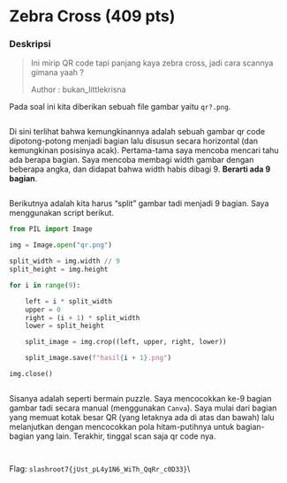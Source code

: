 # Zebra Cross (409 pts)

### Deskripsi

> Ini mirip QR code tapi panjang kaya zebra cross, jadi cara scannya gimana yaah ?
>
> Author : bukan\_littlekrisna

Pada soal ini kita diberikan sebuah file gambar yaitu `qr?.png`.&#x20;

<figure><img src="https://lh7-us.googleusercontent.com/docsz/AD_4nXfvgAuosR7Uix2x-sLr0-W04EyCGRDbPw0S0Rx_qi6TWWqHf9vI28fJ9grpHt9dDSd2HaKDU4ZOFySFEv7QYkE8IL5dVMWEFbePZlsyKiiU0BL0hm91XI1ESbu4wKJASvE9KOKdCccxUMcnRIQrANcewQ2d?key=UHUbZEdePaoFI73ooJngNw" alt=""><figcaption></figcaption></figure>

Di sini terlihat bahwa kemungkinannya adalah sebuah gambar qr code dipotong-potong menjadi bagian lalu disusun secara horizontal (dan kemungkinan posisinya acak). Pertama-tama saya mencoba mencari tahu ada berapa bagian. Saya mencoba membagi width gambar dengan beberapa angka, dan didapat bahwa width habis dibagi 9. **Berarti ada 9 bagian**.

<figure><img src="https://lh7-us.googleusercontent.com/docsz/AD_4nXc7XCQQLcQ5kGAe1jPtLXWJDBUhuAkCmVgoTdd4Il72Pp0m9y4qLm32z1XSR9kDtwOARWyW15Is_ljeVEe4MH2Yvq1yTDdGYZM_KB4CiA6sEYsx3_LpOg6wKmlf9nBT_G92b6iXBJfMSrNlaOn-xKlPDFsM?key=UHUbZEdePaoFI73ooJngNw" alt=""><figcaption></figcaption></figure>

Berikutnya adalah kita harus “split” gambar tadi menjadi 9 bagian. Saya menggunakan script berikut.

```python
from PIL import Image

img = Image.open("qr.png")

split_width = img.width // 9
split_height = img.height

for i in range(9):

    left = i * split_width
    upper = 0
    right = (i + 1) * split_width
    lower = split_height

    split_image = img.crop((left, upper, right, lower))

    split_image.save(f"hasil{i + 1}.png")

img.close()
```

<figure><img src="https://lh7-us.googleusercontent.com/docsz/AD_4nXcwO0IoreoVqnB_M-hFILDi9Qrw8KGkB8A9SMIf1koLOjllvGipAA2g-x4PsNAiLywAK4ivzrJC44JQjsC6rHYYxZBSz0QfoYc3n927NCR2gD4MEd7XkdwPBHNTh7wsLmHMlOZiLU5WNCPT-UVrczyRzLQf?key=UHUbZEdePaoFI73ooJngNw" alt=""><figcaption></figcaption></figure>

Sisanya adalah seperti bermain puzzle. Saya mencocokkan ke-9 bagian gambar tadi secara manual (menggunakan `Canva`). Saya mulai dari bagian yang memuat kotak besar QR (yang letaknya ada di atas dan bawah) lalu melanjutkan dengan mencocokkan pola hitam-putihnya untuk bagian-bagian yang lain. Terakhir, tinggal scan saja qr code nya.

<figure><img src="https://lh7-us.googleusercontent.com/docsz/AD_4nXexwqP3TrOhmgzrQVUJlB-h5-eO_XTzslKC3x3JGrztEVL-cVe7Nh3RUYZ_LrOWUJZO72br8IQigC04XRvCljUnzwLfDmVGTULB5llyzR-EC_Yfx83vhXcKVHIj9JMYYY6LDvWqVV2S80ap0rGGd07RUcvZ?key=UHUbZEdePaoFI73ooJngNw" alt=""><figcaption></figcaption></figure>

<figure><img src="https://lh7-us.googleusercontent.com/docsz/AD_4nXdx7cHGWcYrPfXgAR7AYwW0PHLHHFhoo7u1YP-nqkEclCIhCtEN_Ny6McK_jlwFe2aSicLV7iliJLOroG-oblMpjkCbZh9wwoBVtms9bb1BAH4svgSSAu4kLkfGIWhlsGXF-ntJV_WNoRE4Swn2bTiyROca?key=UHUbZEdePaoFI73ooJngNw" alt=""><figcaption></figcaption></figure>

Flag: `slashroot7{jUst_pL4y1N6_WiTh_QqRr_c0D33}`\
